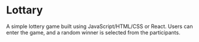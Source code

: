 # Lottary
A simple lottery game built using JavaScript/HTML/CSS or React. Users can enter the game, and a random winner is selected from the participants.
